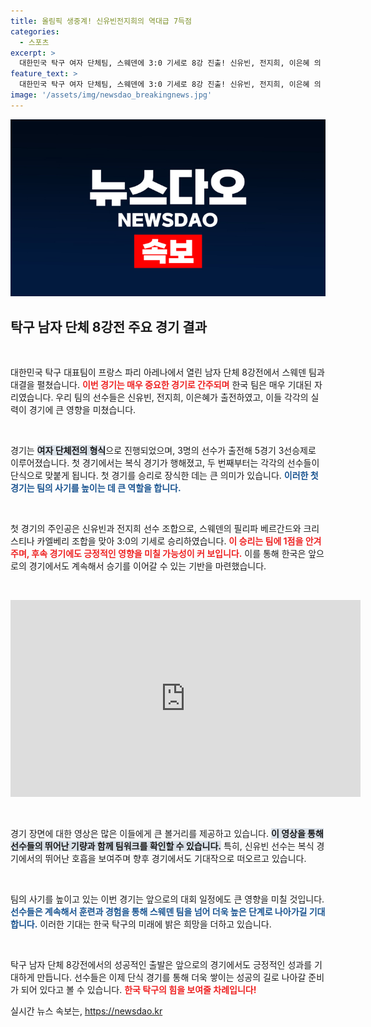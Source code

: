 ```yaml
---
title: 올림픽 생중계! 신유빈전지희의 역대급 7득점
categories:
  - 스포츠
excerpt: >
  대한민국 탁구 여자 단체팀, 스웨덴에 3:0 기세로 8강 진출! 신유빈, 전지희, 이은혜 의 쾌속 승리의 순간을 영상으로 확인하세요!
feature_text: >
  대한민국 탁구 여자 단체팀, 스웨덴에 3:0 기세로 8강 진출! 신유빈, 전지희, 이은혜 의 쾌속 승리의 순간을 영상으로 확인하세요!
image: '/assets/img/newsdao_breakingnews.jpg'
---
```


<p><img src="/assets/img/newsdao_breakingnews.jpg" alt="ontimetimes 속보" /></p>

<h2 data-ke-size="size26">탁구 남자 단체 8강전 주요 경기 결과</h2>

<p data-ke-size="size16">&nbsp;</p>

<p>대한민국 탁구 대표팀이 프랑스 파리 아레나에서 열린 남자 단체 8강전에서 스웨덴 팀과 대결을 펼쳤습니다. <b><span style="color: #ee2323;">이번 경기는 매우 중요한 경기로 간주되며</span></b> 한국 팀은 매우 기대된 자리였습니다. 우리 팀의 선수들은 신유빈, 전지희, 이은혜가 출전하였고, 이들 각각의 실력이 경기에 큰 영향을 미쳤습니다. </p>

<p data-ke-size="size16">&nbsp;</p>

<p>경기는 <b><span style="background-color: #21538527;">여자 단체전의 형식</span></b>으로 진행되었으며, 3명의 선수가 출전해 5경기 3선승제로 이루어졌습니다. 첫 경기에서는 복식 경기가 행해졌고, 두 번째부터는 각각의 선수들이 단식으로 맞붙게 됩니다. 첫 경기를 승리로 장식한 데는 큰 의미가 있습니다. <b><span style="color: #1a5490;">이러한 첫 경기는 팀의 사기를 높이는 데 큰 역할을 합니다.</span></b></p>

<p data-ke-size="size16">&nbsp;</p>

<p>첫 경기의 주인공은 신유빈과 전지희 선수 조합으로, 스웨덴의 필리파 베르간드와 크리스티나 카엘베리 조합을 맞아 3:0의 기세로 승리하였습니다. <b><span style="color: #ee2323;">이 승리는 팀에 1점을 안겨주며, 후속 경기에도 긍정적인 영향을 미칠 가능성이 커 보입니다.</span></b> 이를 통해 한국은 앞으로의 경기에서도 계속해서 승기를 이어갈 수 있는 기반을 마련했습니다.</p>

<p data-ke-size="size16">&nbsp;</p>

<iframe width="560" height="315" src="https://www.youtube.com/embed/경기영상링크" frameborder="0" allowfullscreen></iframe>

<p data-ke-size="size16">&nbsp;</p>

<p>경기 장면에 대한 영상은 많은 이들에게 큰 볼거리를 제공하고 있습니다. <b><span style="background-color: #21538527;">이 영상을 통해 선수들의 뛰어난 기량과 함께 팀워크를 확인할 수 있습니다.</span></b> 특히, 신유빈 선수는 복식 경기에서의 뛰어난 호흡을 보여주며 향후 경기에서도 기대작으로 떠오르고 있습니다.</p>

<p data-ke-size="size16">&nbsp;</p>

<p>팀의 사기를 높이고 있는 이번 경기는 앞으로의 대회 일정에도 큰 영향을 미칠 것입니다. <b><span style="color: #1a5490;">선수들은 계속해서 훈련과 경험을 통해 스웨덴 팀을 넘어 더욱 높은 단계로 나아가길 기대합니다.</span></b> 이러한 기대는 한국 탁구의 미래에 밝은 희망을 더하고 있습니다. </p>

<p data-ke-size="size16">&nbsp;</p>

<p>탁구 남자 단체 8강전에서의 성공적인 출발은 앞으로의 경기에서도 긍정적인 성과를 기대하게 만듭니다. 선수들은 이제 단식 경기를 통해 더욱 쌓이는 성공의 길로 나아갈 준비가 되어 있다고 볼 수 있습니다. <b><span style="color: #ee2323;">한국 탁구의 힘을 보여줄 차례입니다!</span></b></p>
실시간 뉴스 속보는, <a href="https://newsdao.kr" rel="dofollow">https://newsdao.kr</a>


